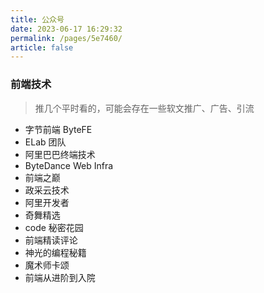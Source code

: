 ```yaml
---
title: 公众号
date: 2023-06-17 16:29:32
permalink: /pages/5e7460/
article: false
---
```


### 前端技术

> 推几个平时看的，可能会存在一些软文推广、广告、引流

-   字节前端 ByteFE
-   ELab 团队
-   阿里巴巴终端技术
-   ByteDance Web Infra
-   前端之巅
-   政采云技术
-   阿里开发者
-   奇舞精选
-   code 秘密花园
-   前端精读评论
-   神光的编程秘籍
-   魔术师卡颂
-   前端从进阶到入院